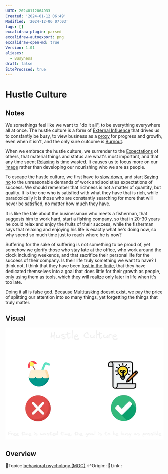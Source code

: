 ```yaml
---
UUID: 20240112064933
Created: '2024-01-12 06:49'
Modified: '2024-12-06 07:03'
tags: []
excalidraw-plugin: parsed
excalidraw-autoexport: png
excalidraw-open-md: true
Version: 1.01
aliases:
  - Busyness
draft: false
SiteProcssed: true
---
```


# Hustle Culture

## Notes

We somethings feel like we want to "do it all", to be everything everywhere all at once. The hustle culture is a form of [External Influence](/notes/external-influence.md) that drives us to constantly be busy, to view business as a [proxy](/notes/mcnamara-fallacy.md) for progress and growth, even when it isn't, and the only sure outcome is [Burnout](/notes/burnout.md).

When we embrace the hustle culture, we surrender to the [Expectations](/notes/expectations.md) of others, that material things and status are what's most important, and that any time spent [Relaxing](/notes/rest.md) is time wasted. It causes us to focus more on our [image](/notes/form-vs-essence.md) rather than developing our nourishing who we are as people.

To escape the hustle culture, we first have to [slow down](/notes/slowing-down.md), and start [Saying no](/notes/saying-no.md) to the unreasonable demands of work and societies expectations of success. We should remember that richness is not a matter of quantity, but quality. It is the one who is satisfied with what they have that is rich, while paradoxically it is those who are constantly searching for more that will never be satisfied, no matter how much they have.

It is like the tale about the businessman who meets a fisherman, that suggests him to work hard, start a fishing company, so that in 20-30 years he could relax and enjoy the fruits of their success, while the fisherman says that relaxing and enjoying his life is exactly what he's doing now, so why spend so much time just to reach where he is now?

Suffering for the sake of suffering is not something to be proud of, yet somehow we glorify those who stay late at the office, who work around the clock including weekends, and that sacrifice their personal life for the success of their company. Is their life truly something we want to have? I think not, I think that they have been [lost in the finite](/notes/lost-in-the-finite.md), that they have dedicated themselves into a goal that does little for their growth as people, only using them as tools, which they will realize only later in life when it's too late.

Doing it all is false god. Because [Multitasking doesnt exist](/notes/multitasking-doesnt-exist.md), we pay the price of splitting our attention into so many things, yet forgetting the things that truly matter.

## Visual

![Hustle Culture.webp](/notes/hustle-culture.webp)

## Overview
🔼Topic:: [behavioral psychology (MOC)](/mocs/behavioral-psychology-moc.md)
↩️Origin::
🔗Link::

